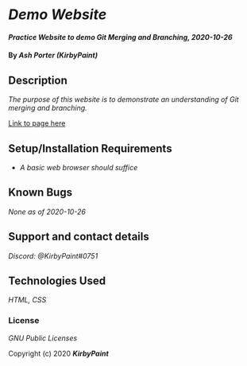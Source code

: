 # _Demo Website_

#### _Practice Website to demo Git Merging and Branching, 2020-10-26_

#### By _**Ash Porter (KirbyPaint)**_

## Description

_The purpose of this website is to demonstrate an understanding of Git merging and branching._

[Link to page here](https://kirbypaint.github.io/restaurant/)

## Setup/Installation Requirements

* _A basic web browser should suffice_

## Known Bugs

_None as of 2020-10-26_

## Support and contact details

_Discord: @KirbyPaint#0751_

## Technologies Used

_HTML, CSS_

### License

*GNU Public Licenses*

Copyright (c) 2020 **_KirbyPaint_**
